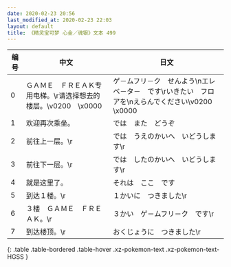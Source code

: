 ```yaml
---
date: 2020-02-23 20:56
last_modified_at: 2020-02-23 22:03
layout: default
title: 《精灵宝可梦 心金／魂银》文本 499
---
```

| 编号 | 中文 | 日文 |
| ---- | ---- | ---- |
| 0 | ＧＡＭＥ　ＦＲＥＡＫ专用电梯。\r请选择想去的楼层。\v0200　\x0000 | ゲ－ムフリ－ク　せんよう\nエレベ－タ－　です\rいきたい　フロアを\nえらんでください\v0200　\x0000 |
| 1 | 欢迎再次乘坐。 | では　また　どうぞ |
| 2 | 前往上一层。\r | では　うえのかいへ　いどうします\r |
| 3 | 前往下一层。\r | では　したのかいへ　いどうします\r |
| 4 | 就是这里了。 | それは　ここ　です |
| 5 | 到达１楼。\r | １かいに　つきました\r |
| 6 | ３楼　ＧＡＭＥ　ＦＲＥＡＫ。\r | ３かい　ゲ－ムフリ－ク　です\r |
| 7 | 到达楼顶。\r | おくじょうに　つきました\r |
{: .table .table-bordered .table-hover .xz-pokemon-text .xz-pokemon-text-HGSS }